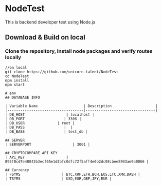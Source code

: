 # NodeTest
This is backend developer test using Node.js

## Download & Build on local
### Clone the repository, install node packages and verify routes locally

``` 
//on local
git clone https://github.com/unicorn-talent/NodeTest
cd NodeTest
npm install
npm start

# env
## DATABASE INFO

| Variable Name                     | Description                    |
|-----------------------------------|--------------------------------|
| DB_HOST                   | localhost |
| DB_PORT                  | 3306 |
| DB_USER               | root |
| DB_PASS                  |  |
| DB_BASE                  | test_db |

## SERVER
| SERVERPORT                   | 3001 |

## CRYPTOCOMPARE API KEY
| API_KEY                   | 895f8cd7e48043b3ecf65e1d3bfc0dfc72f5aff4e6b2dc08cbee8943ae9a0866 |

## Currency
| FSYMS                   | BTC,XRP,ETH,BCH,EOS,LTC,XMR,DASH |
| TSYMS                   | USD,EUR,GBP,JPY,RUR |
